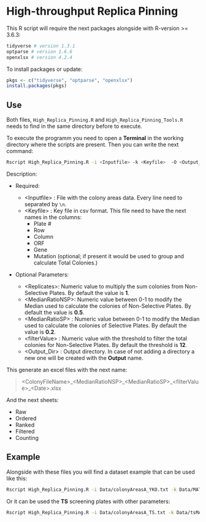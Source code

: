 # High-throughput Replica Pinning

This R script will require the next packages alongside with R-version >= 3.6.3:

```r
tidyverse # version 1.3.1
optparse # version 1.6.6
openxlsx # version 4.2.4
```

To install packages or update:

```r
pkgs <- c("tidyverse", "optparse", "openxlsx")
install.packages(pkgs)
```

## Use

Both files, `High_Replica_Pinning.R` and `High_Replica_Pinning_Tools.R` needs to find in the same directory before to execute.

To execute the programm you need to open a **Terminal** in the working directory where the scripts are present. Then you can write the next command:

```bash
Rscript High_Replica_Pinning.R -i <Inputfile> -k <Keyfile>  -O <Output_Dir> --Filter <filterValue> --Median_NSP <MedianRatioNSP> --Median_SP <MedianRatioSP> --rep <Replicates>
```

Description:

* Required:
  * \<Inputfile\> : File with the colony areas data. Every line need to separated by `\n`.
  * \<Keyfile\>   : Key file in csv format. This file need to have the next names in the columns:
    * Plate #
    * Row
    * Column
    * ORF
    * Gene
    * Mutation (optional; if present it would be used to group and calculate Total Colonies.)

* Optional Parameters:
  * \<Replicates\>:  Numeric value to multiply the sum colonies from Non-Selective Plates. By default the value is **1**.
  * \<MedianRatioNSP\>: Numeric value between 0-1 to modify the Median used to calculate the colonies of Non-Selective Plates. By default the value is **0.5**.
  * \<MedianRatioSP\> : Numeric value between 0-1 to modify the Median used to calculate the colonies of Selective Plates. By default the value is **0.2**.
  * \<filterValue\>    : Numeric value with the threshold to filter the total colonies for Non-Selective Plates. By default the threshold is **12**.
  * \<Output_Dir\>      : Output directory. In case of not adding a directory a new one will be created with the **Output** name.

This generate an excel files with the next name:

> \<ColonyFileName\>\_\<MedianRatioNSP\>\_\<MedianRatioSP\>\_\<filterValue\>\_\<Date\>.xlsx

And the next sheets:

* Raw
* Ordered
* Ranked
* Filtered
* Counting

## Example

Alongside with these files you will find a dataset example that can be used like this:

```bash
Rscript High_Replica_Pinning.R -i Data/colonyAreasA_YKO.txt -k Data/MATa_YKO_Rothstein_updated.csv -O Test/
```

Or it can be used the **TS** screening plates with other parameters:

```bash
Rscript High_Replica_Pinning.R -i Data/colonyAreasA_TS.txt -k Data/tsMATaKeyFile-384.csv -O Test/ --Filter 15 --Median_NSP 0.6 --Median_SP 0.1
```
